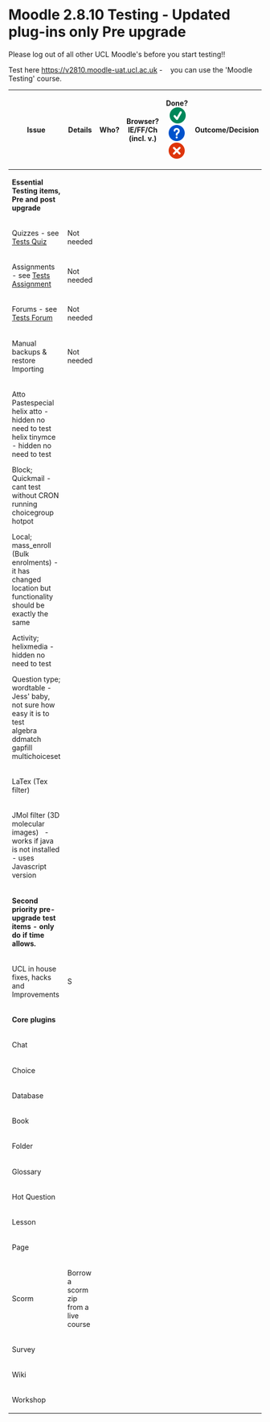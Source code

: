 # Moodle 2.8.10 Testing - Updated plug-ins only Pre upgrade

Please log out of all other UCL Moodle's before you start testing!!

Test here <https://v2810.moodle-uat.ucl.ac.uk> -    you can use the 'Moodle Testing' course.

<table style="width:100%;">
<colgroup>
<col width="16%" />
<col width="16%" />
<col width="16%" />
<col width="16%" />
<col width="16%" />
<col width="16%" />
</colgroup>
<thead>
<tr class="header">
<th><p>Issue</p></th>
<th><p>Details</p></th>
<th><p>Who?</p></th>
<th><p>Browser?<br />
IE/FF/Ch<br />
(incl. v.)</p></th>
<th><p>Done?<br />
 <img src="images/icons/emoticons/check.svg" alt="(tick)" class="emoticon emoticon-tick" /> <img src="images/icons/emoticons/help_16.svg" alt="(question)" class="emoticon emoticon-question" /> <img src="images/icons/emoticons/error.svg" alt="(error)" class="emoticon emoticon-cross" /></p></th>
<th><p>Outcome/Decision</p></th>
</tr>
</thead>
<tbody>
<tr class="odd">
<td><p><strong>Essential Testing items, Pre and post upgrade</strong></p></td>
<td><p> </p></td>
<td><p><strong> </strong></p></td>
<td><p> </p></td>
<td><p> </p></td>
<td><p> </p></td>
</tr>
<tr class="even">
<td><p>Quizzes - see <a href="Tests-Quiz">Tests Quiz</a></p></td>
<td>Not needed</td>
<td><p> </p></td>
<td><p> </p></td>
<td> </td>
<td><p> </p></td>
</tr>
<tr class="odd">
<td><p>Assignments - see <a href="Tests_-_Assignment">Tests Assignment</a></p></td>
<td><p>Not needed</p></td>
<td><p> </p></td>
<td><p> </p></td>
<td><p> </p></td>
<td><p> </p></td>
</tr>
<tr class="even">
<td><p>Forums - see <a href="Tests-Forum">Tests Forum</a></p></td>
<td><p>Not needed</p></td>
<td><p> </p></td>
<td><p> </p></td>
<td> </td>
<td><p> </p></td>
</tr>
<tr class="odd">
<td><p>Manual backups &amp; restore<br />
Importing</p></td>
<td><p>Not needed</p></td>
<td><p> </p></td>
<td><p> </p></td>
<td><p> </p></td>
<td><p> </p></td>
</tr>
<tr class="even">
<td><p>Atto Pastespecial<br />
helix atto - hidden no need to test<br />
helix tinymce - hidden no need to test</p>
<p>Block;<br />
Quickmail - cant test without CRON running<br />
choicegroup<br />
hotpot</p>
<p>Local;<br />
mass_enroll (Bulk enrolments) - it has changed location but functionality should be exactly the same</p>
<p>Activity;<br />
helixmedia - hidden no need to test</p>
<p>Question type;<br />
wordtable - Jess' baby, not sure how easy it is to test<br />
algebra<br />
ddmatch<br />
gapfill<br />
multichoiceset</p></td>
<td><p> </p></td>
<td><p> </p></td>
<td><p> </p></td>
<td> </td>
<td><p> </p></td>
</tr>
<tr class="odd">
<td><p>LaTex (Tex filter) </p></td>
<td> </td>
<td><p></p></td>
<td><p> </p></td>
<td> </td>
<td><p> </p></td>
</tr>
<tr class="even">
<td><p>JMol filter (3D molecular images)   - works if java is not installed - uses Javascript version</p></td>
<td> </td>
<td><p></p></td>
<td><p> </p></td>
<td><p> </p></td>
<td><p> </p></td>
</tr>
<tr class="odd">
<td><p><strong>Second priority pre-upgrade test items - only do if time allows.<br />
</strong></p></td>
<td><p> </p></td>
<td><p><strong> </strong></p></td>
<td><p> </p></td>
<td><p> </p></td>
<td><p> </p></td>
</tr>
<tr class="even">
<td><p>UCL in house fixes, hacks and Improvements</p></td>
<td><p>S</p></td>
<td><p> </p></td>
<td><p> </p></td>
<td><p> </p></td>
<td><p> </p></td>
</tr>
<tr class="odd">
<td><p><strong>Core plugins</strong></p></td>
<td><p> </p></td>
<td><p> </p></td>
<td><p> </p></td>
<td><p> </p></td>
<td><p> </p></td>
</tr>
<tr class="even">
<td><p>Chat</p></td>
<td><p> </p></td>
<td><p> </p></td>
<td> </td>
<td><p> </p></td>
<td><p> </p></td>
</tr>
<tr class="odd">
<td><p>Choice</p></td>
<td><p> </p></td>
<td><p> </p></td>
<td><p> </p></td>
<td><p> </p></td>
<td><p> </p></td>
</tr>
<tr class="even">
<td><p>Database</p></td>
<td><p> </p></td>
<td><p> </p></td>
<td><p></p></td>
<td><p> </p></td>
<td><p> </p></td>
</tr>
<tr class="odd">
<td><p>Book</p></td>
<td><p> </p></td>
<td><p> </p></td>
<td><p></p></td>
<td><p> </p></td>
<td><p> </p></td>
</tr>
<tr class="even">
<td><p>Folder</p></td>
<td><p> </p></td>
<td><p> </p></td>
<td><p></p></td>
<td><p> </p></td>
<td><p> </p></td>
</tr>
<tr class="odd">
<td><p>Glossary</p></td>
<td><p> </p></td>
<td><p> </p></td>
<td><p></p></td>
<td><p> </p></td>
<td><p> </p></td>
</tr>
<tr class="even">
<td><p>Hot Question</p></td>
<td><p> </p></td>
<td> </td>
<td><p> </p></td>
<td><p> </p></td>
<td><p> </p></td>
</tr>
<tr class="odd">
<td><p>Lesson</p></td>
<td><p> </p></td>
<td><p> </p></td>
<td><p> </p></td>
<td><p> </p></td>
<td><p> </p></td>
</tr>
<tr class="even">
<td><p>Page</p></td>
<td><p> </p></td>
<td><p> </p></td>
<td><p> </p></td>
<td><p> </p></td>
<td><p> </p></td>
</tr>
<tr class="odd">
<td><p>Scorm</p></td>
<td><p>Borrow a scorm zip from a live course</p></td>
<td><p> </p></td>
<td><p></p></td>
<td><p> </p></td>
<td><p> </p></td>
</tr>
<tr class="even">
<td><p>Survey</p></td>
<td><p> </p></td>
<td><p> </p></td>
<td><p></p></td>
<td><p> </p></td>
<td><p> </p></td>
</tr>
<tr class="odd">
<td><p>Wiki</p></td>
<td><p> </p></td>
<td><p> </p></td>
<td><p> </p></td>
<td><p> </p></td>
<td><p> </p></td>
</tr>
<tr class="even">
<td><p>Workshop</p></td>
<td><p> </p></td>
<td><p> </p></td>
<td><p></p></td>
<td><p> </p></td>
<td><p> </p></td>
</tr>
</tbody>
</table>


